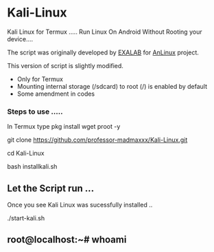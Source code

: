 # Kali-Linux
Kali Linux for Termux .....
Run Linux On Android Without Rooting your device....

The script was originally developed by <a href="https://github.com/EXALAB">EXALAB</a> for <a href="https://github.com/EXALAB/AnLinux-App">AnLinux</a> project.</br>

This version of script is slightly modified.</br>
- Only for Termux 
- Mounting internal storage (/sdcard) to root (/) is enabled by default
- Some amendment in codes 

### Steps to use .....

In Termux type pkg install wget proot -y

git clone https://github.com/professor-madmaxxx/Kali-Linux.git

cd Kali-Linux

bash installkali.sh

## Let the Script run ...

Once you see Kali Linux was sucessfully installed ..

./start-kali.sh

## root@localhost:~# whoami
